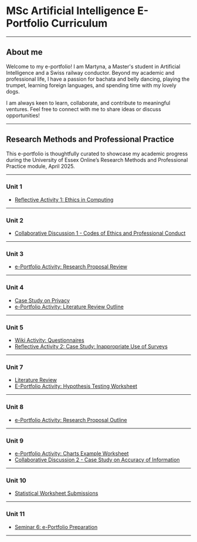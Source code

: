 # MSc Artificial Intelligence E-Portfolio Curriculum

---

## About me

Welcome to my e-portfolio! I am Martyna, a Master's student in Artificial Intelligence and a Swiss railway conductor. Beyond my academic and professional life, I have a passion for bachata and belly dancing, playing the trumpet, learning foreign languages, and spending time with my lovely dogs.

I am always keen to learn, collaborate, and contribute to meaningful ventures. Feel free to connect with me to share ideas or discuss opportunities!

---
## Research Methods and Professional Practice

This e-portfolio is thoughtfully curated to showcase my academic progress during the University of Essex Online’s Research Methods and Professional Practice module, April 2025.

---

### Unit 1

- [Reflective Activity 1: Ethics in Computing](unit1.html)
  
---

### Unit 2

- [Collaborative Discussion 1 - Codes of Ethics and Professional Conduct](unit2.html)
  
---

### Unit 3 

- [e-Portfolio Activity: Research Proposal Review](unit3.html)
 
---

### Unit 4

- [Case Study on Privacy](unit4.1.html)
- [e-Portfolio Activity: Literature Review Outline](unit4.html)
  
---

### Unit 5

- [Wiki Activity: Questionnaires](wiki.html)
- [Reflective Activity 2: Case Study: Inappropriate Use of Surveys](unit5.html)
  
---

### Unit 7

- [Literature Review](unit7.html)
- [E-Portfolio Activity: Hypothesis Testing Worksheet](unit7.1.html)

  
---

### Unit 8

- [e-Portfolio Activity: Research Proposal Outline](unit8.html)

  
---

### Unit 9

- [e-Portfolio Activity: Charts Example Worksheet](unit9.html)
- [Collaborative Discussion 2 - Case Study on Accuracy of Information](unit9.1.html)
  
---

### Unit 10

- [Statistical Worksheet Submissions](unit10.html)
  
---

### Unit 11

- [Seminar 6: e-Portfolio Preparation](unit11.html)
  
---






